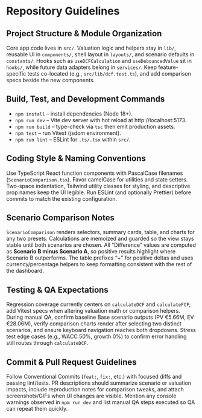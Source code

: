 # Repository Guidelines

## Project Structure & Module Organization
Core app code lives in `src/`. Valuation logic and helpers stay in `lib/`, reusable UI in `components/`, shell layout in `layouts/`, and scenario defaults in `constants/`. Hooks such as `useDCFCalculation` and `useDebouncedValue` sit in `hooks/`, while future data adapters belong in `services/`. Keep feature-specific tests co-located (e.g., `src/lib/dcf.test.ts`), and add comparison specs beside the new components.

## Build, Test, and Development Commands
- `npm install` – install dependencies (Node 18+).
- `npm run dev` – Vite dev server with hot reload at http://localhost:5173.
- `npm run build` – type-check via `tsc` then emit production assets.
- `npm test` – run Vitest (jsdom environment).
- `npm run lint` – ESLint for `.ts/.tsx` within `src/`.

## Coding Style & Naming Conventions
Use TypeScript React function components with PascalCase filenames (`ScenarioComparison.tsx`). Favor camelCase for utilities and state setters. Two-space indentation, Tailwind utility classes for styling, and descriptive prop names keep the UI legible. Run ESLint (and optionally Prettier) before commits to match the existing configuration.

## Scenario Comparison Notes
`ScenarioComparison` renders selectors, summary cards, table, and charts for any two presets. Calculations are memoized and guarded so the view stays stable until both scenarios are chosen. All “Difference” values are computed as **Scenario B minus Scenario A**, so positive results highlight where Scenario B outperforms. The table prefixes “+” for positive deltas and uses currency/percentage helpers to keep formatting consistent with the rest of the dashboard.

## Testing & QA Expectations
Regression coverage currently centers on `calculateDCF` and `calculateFCF`; add Vitest specs when altering valuation math or comparison helpers. During manual QA, confirm baseline Base scenario outputs (PV €5.66M, EV €28.06M), verify comparison charts render after selecting two distinct scenarios, and ensure keyboard navigation reaches both dropdowns. Stress test edge cases (e.g., WACC 50%, growth 0%) to confirm error handling still routes through `calculateDCF`.

## Commit & Pull Request Guidelines
Follow Conventional Commits (`feat:`, `fix:`, etc.) with focused diffs and passing lint/tests. PR descriptions should summarize scenario or valuation impacts, include reproduction notes for comparison tweaks, and attach screenshots/GIFs when UI changes are visible. Mention any console warnings observed in `npm run dev` and list manual QA steps executed so QA can repeat them quickly.
